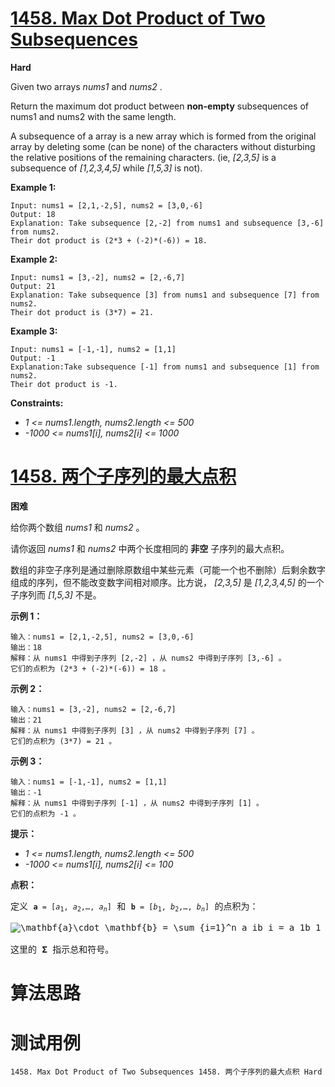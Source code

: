 # [1458. Max Dot Product of Two Subsequences][enTitle]

**Hard**

Given two arrays  *nums1*  and  *nums2* .

Return the maximum dot product between **non-empty**  subsequences of nums1 and nums2 with the same length.

A subsequence of a array is a new array which is formed from the original array by deleting some (can be none) of the characters without disturbing the relative positions of the remaining characters. (ie,  *[2,3,5]*  is a subsequence of  *[1,2,3,4,5]*  while  *[1,5,3]*  is not).



**Example 1:** 

```
Input: nums1 = [2,1,-2,5], nums2 = [3,0,-6]
Output: 18
Explanation: Take subsequence [2,-2] from nums1 and subsequence [3,-6] from nums2.
Their dot product is (2*3 + (-2)*(-6)) = 18.
```

**Example 2:** 

```
Input: nums1 = [3,-2], nums2 = [2,-6,7]
Output: 21
Explanation: Take subsequence [3] from nums1 and subsequence [7] from nums2.
Their dot product is (3*7) = 21.
```

**Example 3:** 

```
Input: nums1 = [-1,-1], nums2 = [1,1]
Output: -1
Explanation:Take subsequence [-1] from nums1 and subsequence [1] from nums2.
Their dot product is -1.
```



**Constraints:** 

-  *1 <= nums1.length, nums2.length <= 500*  
-  *-1000 <= nums1[i], nums2[i] <= 1000* 


# [1458. 两个子序列的最大点积][cnTitle]

**困难**

给你两个数组  *nums1*  和  *nums2*  。

请你返回  *nums1*  和  *nums2*  中两个长度相同的 **非空**  子序列的最大点积。

数组的非空子序列是通过删除原数组中某些元素（可能一个也不删除）后剩余数字组成的序列，但不能改变数字间相对顺序。比方说， *[2,3,5]*  是  *[1,2,3,4,5]*  的一个子序列而  *[1,5,3]*  不是。



**示例 1：** 

```
输入：nums1 = [2,1,-2,5], nums2 = [3,0,-6]
输出：18
解释：从 nums1 中得到子序列 [2,-2] ，从 nums2 中得到子序列 [3,-6] 。
它们的点积为 (2*3 + (-2)*(-6)) = 18 。
```

**示例 2：** 

```
输入：nums1 = [3,-2], nums2 = [2,-6,7]
输出：21
解释：从 nums1 中得到子序列 [3] ，从 nums2 中得到子序列 [7] 。
它们的点积为 (3*7) = 21 。
```

**示例 3：** 

```
输入：nums1 = [-1,-1], nums2 = [1,1]
输出：-1
解释：从 nums1 中得到子序列 [-1] ，从 nums2 中得到子序列 [1] 。
它们的点积为 -1 。
```



**提示：** 

-  *1 <= nums1.length, nums2.length <= 500*  
-  *-1000 <= nums1[i], nums2[i] <= 100* 



**点积：** 


<pre>定义 <code><strong>a</strong> = [<em>a</em><sub>1</sub>, <em>a</em><sub>2</sub>,…, <em>a</em><sub><em>n</em></sub>]</code> 和<strong> <code>b</code></strong><code> = [<em>b</em><sub>1</sub>, <em>b</em><sub>2</sub>,…, <em>b</em><sub><em>n</em></sub>]</code> 的点积为：

<img src="http://upload.wikimedia.org/math/c/3/2/c329bf86e747d74f55ed2e17c36fd83f.png" class="tex" alt="\mathbf{a}\cdot \mathbf{b} = \sum_{i=1}^n a_ib_i = a_1b_1 + a_2b_2 + \cdots + a_nb_n">

这里的 <strong>Σ</strong> 指示总和符号。
</pre>




# 算法思路

# 测试用例
```
1458. Max Dot Product of Two Subsequences 1458. 两个子序列的最大点积 Hard
```

[enTitle]: https://leetcode.com/problems/max-dot-product-of-two-subsequences/
[cnTitle]: https://leetcode-cn.com/problems/max-dot-product-of-two-subsequences/
